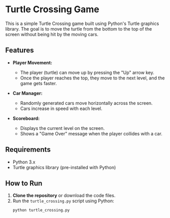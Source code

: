 # Turtle Crossing Game

This is a simple Turtle Crossing game built using Python's Turtle graphics library. The goal is to move the turtle from the bottom to the top of the screen without being hit by the moving cars.

## Features

- **Player Movement:** 
  - The player (turtle) can move up by pressing the "Up" arrow key.
  - Once the player reaches the top, they move to the next level, and the game gets faster.

- **Car Manager:**
  - Randomly generated cars move horizontally across the screen.
  - Cars increase in speed with each level.

- **Scoreboard:**
  - Displays the current level on the screen.
  - Shows a "Game Over" message when the player collides with a car.

## Requirements

- Python 3.x
- Turtle graphics library (pre-installed with Python)

## How to Run

1. **Clone the repository** or download the code files.
2. Run the `turtle_crossing.py` script using Python:
   ```bash
   python turtle_crossing.py
